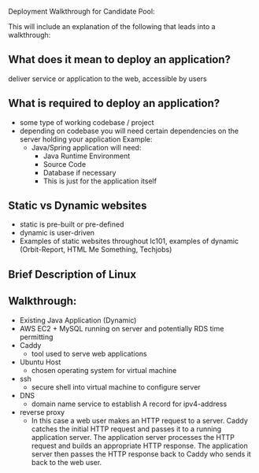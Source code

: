 Deployment Walkthrough for Candidate Pool:

This will include an explanation of the following that leads into a walkthrough:

## What does it mean to deploy an application?

deliver service or application to the web, accessible by users

## What is required to deploy an application?

- some type of working codebase / project
- depending on codebase you will need certain dependencies on the server holding your application
Example:
  - Java/Spring application will need:
    - Java Runtime Environment
    - Source Code
    - Database if necessary
    - This is just for the application itself

## Static vs Dynamic websites

- static is pre-built or pre-defined
- dynamic is user-driven
- Examples of static websites throughout lc101, examples of dynamic (Orbit-Report, HTML Me Something, Techjobs)

## Brief Description of Linux

## Walkthrough:
- Existing Java Application (Dynamic)
- AWS EC2 + MySQL running on server and potentially RDS time permitting
- Caddy
	- tool used to serve web applications
- Ubuntu Host
	- chosen operating system for virtual machine
- ssh
	- secure shell into virtual machine to configure server
- DNS
	- domain name service to establish A record for ipv4-address
- reverse proxy
	- In this case a web user makes an HTTP request to a server. Caddy catches the initial HTTP request and passes it to a running application server. The application server processes the HTTP request and builds an appropriate HTTP response. The application server then passes the HTTP response back to Caddy who sends it back to the web user.

